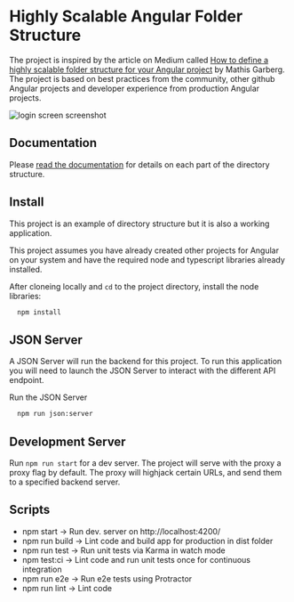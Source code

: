 Highly Scalable Angular Folder Structure
========================================

The project is inspired by the article on Medium called [How to define a highly scalable folder structure for your Angular project](https://itnext.io/choosing-a-highly-scalable-folder-structure-in-angular-d987de65ec7) by Mathis Garberg. The project is based on best practices from the community, other github Angular projects and developer experience from production Angular projects. 

![login screen screenshot](https://i.imgur.com/J1B3I02.jpg)


Documentation
-------------

Please [read the documentation](.documentation/index.rst) for details on each part of the directory structure.


Install
-------

This project is an example of directory structure but it is also a working application.

This project assumes you have already created other projects for Angular on your system and have the required node and typescript libraries already installed.

After cloneing locally and `cd` to the project directory, install the node libraries:

```sh
  npm install
```


JSON Server
-----------

A JSON Server will run the backend for this project. To run this application you will need to launch the JSON Server to interact with the different API endpoint.

Run the JSON Server
```sh
  npm run json:server
```


Development Server
------------------

Run `npm run start` for a dev server. The project will serve with the proxy a proxy flag by default. The proxy will highjack certain URLs, and send them to a specified backend server.


Scripts
-------

* npm start -> Run dev. server on http://localhost:4200/
* npm run build -> Lint code and build app for production in dist folder
* npm run test -> Run unit tests via Karma in watch mode
* npm test:ci ->	Lint code and run unit tests once for continuous integration
* npm run e2e ->	Run e2e tests using Protractor
* npm run lint -> Lint code

